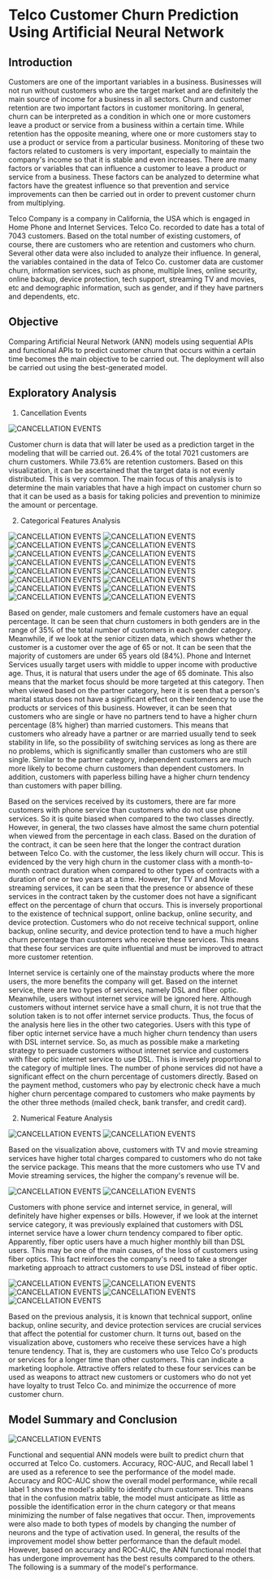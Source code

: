 # Telco Customer Churn Prediction Using Artificial Neural Network

## Introduction
Customers are one of the important variables in a business. Businesses will not run without customers who are the target market and are definitely the main source of income for a business in all sectors. Churn and customer retention are two important factors in customer monitoring. In general, churn can be interpreted as a condition in which one or more customers leave a product or service from a business within a certain time. While retention has the opposite meaning, where one or more customers stay to use a product or service from a particular business. Monitoring of these two factors related to customers is very important, especially to maintain the company's income so that it is stable and even increases. There are many factors or variables that can influence a customer to leave a product or service from a business. These factors can be analyzed to determine what factors have the greatest influence so that prevention and service improvements can then be carried out in order to prevent customer churn from multiplying.

Telco Company is a company in California, the USA which is engaged in Home Phone and Internet Services. Telco Co. recorded to date has a total of 7043 customers. Based on the total number of existing customers, of course, there are customers who are retention and customers who churn. Several other data were also included to analyze their influence. In general, the variables contained in the data of Telco Co. customer data are customer churn, information services, such as phone, multiple lines, online security, online backup, device protection, tech support, streaming TV and movies, etc and demographic information, such as gender, and if they have partners and dependents, etc.

## Objective
Comparing Artificial Neural Network (ANN) models using sequential APIs and functional APIs to predict customer churn that occurs within a certain time becomes the main objective to be carried out. The deployment will also be carried out using the best-generated model.

## Exploratory Analysis

1. Cancellation Events

![CANCELLATION EVENTS](image/1.png)

Customer churn is data that will later be used as a prediction target in the modeling that will be carried out. 26.4% of the total 7021 customers are churn customers. While 73.6% are retention customers. Based on this visualization, it can be ascertained that the target data is not evenly distributed. This is very common. The main focus of this analysis is to determine the main variables that have a high impact on customer churn so that it can be used as a basis for taking policies and prevention to minimize the amount or percentage.

2. Categorical Features Analysis

![CANCELLATION EVENTS](image/2.png)
![CANCELLATION EVENTS](image/3.png)
![CANCELLATION EVENTS](image/4.png)
![CANCELLATION EVENTS](image/5.png)
![CANCELLATION EVENTS](image/6.png)
![CANCELLATION EVENTS](image/7.png)
![CANCELLATION EVENTS](image/8.png)
![CANCELLATION EVENTS](image/9.png)
![CANCELLATION EVENTS](image/10.png)
![CANCELLATION EVENTS](image/11.png)
![CANCELLATION EVENTS](image/12.png)
![CANCELLATION EVENTS](image/13.png)
![CANCELLATION EVENTS](image/14.png)
![CANCELLATION EVENTS](image/15.png)
![CANCELLATION EVENTS](image/16.png)
![CANCELLATION EVENTS](image/17.png)

Based on gender, male customers and female customers have an equal percentage. It can be seen that churn customers in both genders are in the range of 35% of the total number of customers in each gender category. Meanwhile, if we look at the senior citizen data, which shows whether the customer is a customer over the age of 65 or not. It can be seen that the majority of customers are under 65 years old (84%). Phone and Internet Services usually target users with middle to upper income with productive age. Thus, it is natural that users under the age of 65 dominate. This also means that the market focus should be more targeted at this category. Then when viewed based on the partner category, here it is seen that a person's marital status does not have a significant effect on their tendency to use the products or services of this business. However, it can be seen that customers who are single or have no partners tend to have a higher churn percentage (8% higher) than married customers. This means that customers who already have a partner or are married usually tend to seek stability in life, so the possibility of switching services as long as there are no problems, which is significantly smaller than customers who are still single. Similar to the partner category, independent customers are much more likely to become churn customers than dependent customers. In addition, customers with paperless billing have a higher churn tendency than customers with paper billing.

Based on the services received by its customers, there are far more customers with phone service than customers who do not use phone services. So it is quite biased when compared to the two classes directly. However, in general, the two classes have almost the same churn potential when viewed from the percentage in each class. Based on the duration of the contract, it can be seen here that the longer the contract duration between Telco Co. with the customer, the less likely churn will occur. This is evidenced by the very high churn in the customer class with a month-to-month contract duration when compared to other types of contracts with a duration of one or two years at a time. However, for TV and Movie streaming services, it can be seen that the presence or absence of these services in the contract taken by the customer does not have a significant effect on the percentage of churn that occurs. This is inversely proportional to the existence of technical support, online backup, online security, and device protection. Customers who do not receive technical support, online backup, online security, and device protection tend to have a much higher churn percentage than customers who receive these services. This means that these four services are quite influential and must be improved to attract more customer retention.

Internet service is certainly one of the mainstay products where the more users, the more benefits the company will get. Based on the internet service, there are two types of services, namely DSL and fiber optic. Meanwhile, users without internet service will be ignored here. Although customers without internet service have a small churn, it is not true that the solution taken is to not offer internet service products. Thus, the focus of the analysis here lies in the other two categories. Users with this type of fiber optic internet service have a much higher churn tendency than users with DSL internet service. So, as much as possible make a marketing strategy to persuade customers without internet service and customers with fiber optic internet service to use DSL. This is inversely proportional to the category of multiple lines. The number of phone services did not have a significant effect on the churn percentage of customers directly. Based on the payment method, customers who pay by electronic check have a much higher churn percentage compared to customers who make payments by the other three methods (mailed check, bank transfer, and credit card).

2. Numerical Feature Analysis

![CANCELLATION EVENTS](image/18.png)
![CANCELLATION EVENTS](image/19.png)

Based on the visualization above, customers with TV and movie streaming services have higher total charges compared to customers who do not take the service package. This means that the more customers who use TV and Movie streaming services, the higher the company's revenue will be.

![CANCELLATION EVENTS](image/20.png)
![CANCELLATION EVENTS](image/21.png)

Customers with phone service and internet service, in general, will definitely have higher expenses or bills. However, if we look at the internet service category, it was previously explained that customers with DSL internet service have a lower churn tendency compared to fiber optic. Apparently, fiber optic users have a much higher monthly bill than DSL users. This may be one of the main causes, of the loss of customers using fiber optics. This fact reinforces the company's need to take a stronger marketing approach to attract customers to use DSL instead of fiber optic.

![CANCELLATION EVENTS](image/21.png)
![CANCELLATION EVENTS](image/22.png)
![CANCELLATION EVENTS](image/23.png)
![CANCELLATION EVENTS](image/24.png)
![CANCELLATION EVENTS](image/25.png)

Based on the previous analysis, it is known that technical support, online backup, online security, and device protection services are crucial services that affect the potential for customer churn. It turns out, based on the visualization above, customers who receive these services have a high tenure tendency. That is, they are customers who use Telco Co's products or services for a longer time than other customers. This can indicate a marketing loophole. Attractive offers related to these four services can be used as weapons to attract new customers or customers who do not yet have loyalty to trust Telco Co. and minimize the occurrence of more customer churn.

## Model Summary and Conclusion

![CANCELLATION EVENTS](image/26.png)

Functional and sequential ANN models were built to predict churn that occurred at Telco Co. customers. Accuracy, ROC-AUC, and Recall label 1 are used as a reference to see the performance of the model made. Accuracy and ROC-AUC show the overall model performance, while recall label 1 shows the model's ability to identify churn customers. This means that in the confusion matrix table, the model must anticipate as little as possible the identification error in the churn category or that means minimizing the number of false negatives that occur. Then, improvements were also made to both types of models by changing the number of neurons and the type of activation used. In general, the results of the improvement model show better performance than the default model. However, based on accuracy and ROC-AUC, the ANN functional model that has undergone improvement has the best results compared to the others. The following is a summary of the model's performance.